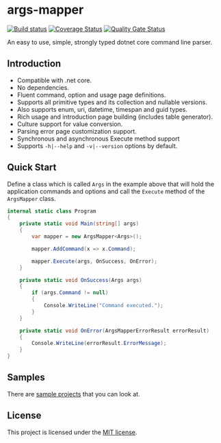 # args-mapper

[![Build status](https://ci.appveyor.com/api/projects/status/hetocc8taw31msma/branch/master?svg=true)](https://ci.appveyor.com/project/akanmuratcimen/args-mapper/branch/master) [![Coverage Status](https://coveralls.io/repos/github/akanmuratcimen/args-mapper/badge.svg?branch=master)](https://coveralls.io/github/akanmuratcimen/args-mapper?branch=master) [![Quality Gate Status](https://sonarcloud.io/api/project_badges/measure?project=akanmuratcimen_args-mapper&metric=alert_status)](https://sonarcloud.io/dashboard?id=akanmuratcimen_args-mapper)

An easy to use, simple, strongly typed dotnet core command line parser.

## Introduction

- Compatible with .net core.
- No dependencies.
- Fluent command, option and usage page definitions.
- Supports all primitive types and its collection and nullable versions.
- Also supports enum, uri, datetime, timespan and guid types.
- Rich usage and introduction page building (includes table generator).
- Culture support for value conversion.
- Parsing error page customization support.
- Synchronous and asynchronous Execute method support
- Supports `-h|--help` and `-v|--version` options by default.

## Quick Start

Define a class which is called `Args` in the example above that will hold the application commands and options and call the `Execute` method of the `ArgsMapper` class. 

```csharp
internal static class Program
{
    private static void Main(string[] args)
    {
        var mapper = new ArgsMapper<Args>();

        mapper.AddCommand(x => x.Command);

        mapper.Execute(args, OnSuccess, OnError);
    }

    private static void OnSuccess(Args args)
    {
        if (args.Command != null)
        {
            Console.WriteLine("Command executed.");
        }
    }

    private static void OnError(ArgsMapperErrorResult errorResult)
    {
        Console.WriteLine(errorResult.ErrorMessage);
    }
}
```

## Samples  
There are [sample projects](https://github.com/akanmuratcimen/args-mapper/tree/master/samples) that you can look at.  

## License  
This project is licensed under the [MIT license](LICENSE).
